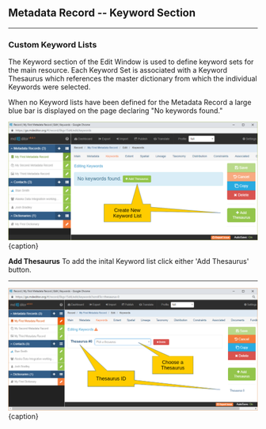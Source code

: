 ## Metadata Record -- Keyword Section
---
### Custom Keyword Lists

The <span class="md-section">Keyword</span> section of the <span class="md-window">Edit Window</span> is used to define keyword sets for the main resource.  Each <span class="md-panel">Keyword Set</span> is associated with a <span class="md-panel">Keyword Thesaurus</span> which references the master dictionary from which the individual <span class="md-element">Keywords</span> were selected.  

When no <span class="md-panel">Keyword</span> lists have been defined for the <span class="md-panel">Metadata Record</span> a large blue bar is displayed on the page declaring "No keywords found."  

![Keyword Section with no Keyword Thesauri Defined](/assets/reference/edit-objects/metadata/keyword/keyword-start.png){caption}

<strong class="btn btn-success btn-xs"> <i class="fa fa-plus"> </i> Add Thesaurus</strong> To add the inital <span class="md-panel">Keyword</span> list click either 'Add Thesaurus' button.  

---

![Keyword Section with no Keyword Thesauri Defined](/assets/reference/edit-objects/metadata/keyword/keyword-pickThesaurus.png){caption}

